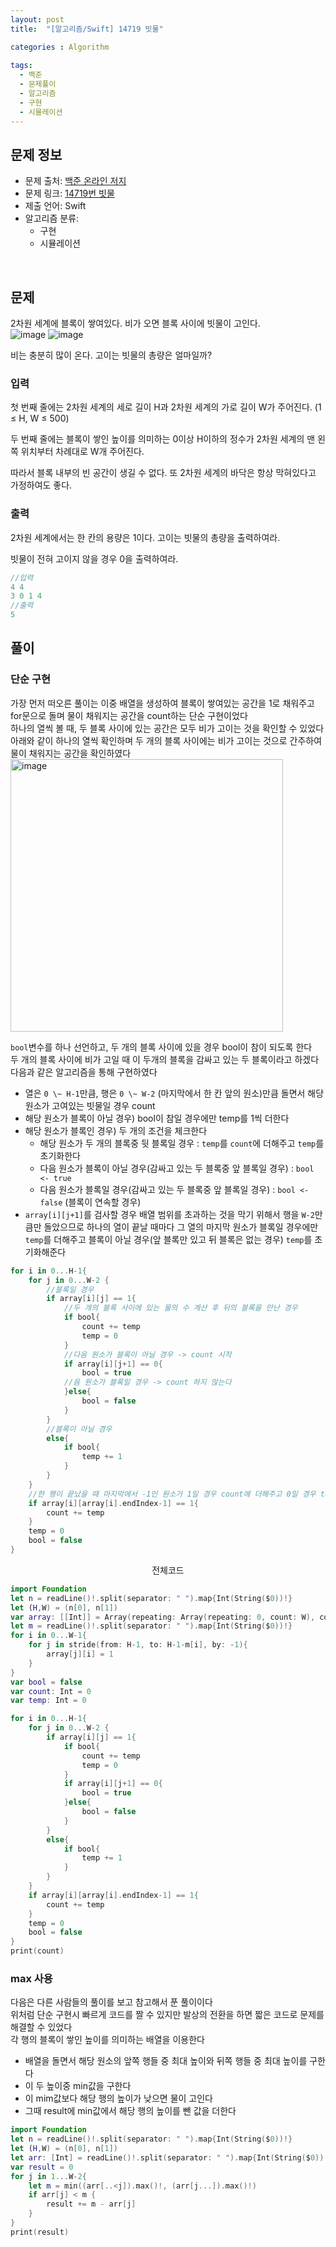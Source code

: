 ```yaml
---
layout: post
title:  "[알고리즘/Swift] 14719 빗물"

categories : Algorithm
  
tags:
  - 백준
  - 문제풀이
  - 알고리즘
  - 구현
  - 시뮬레이션
---
```


## 문제 정보
 - 문제 출처: [백준 온라인 저지](http://boj.kr/)
 - 문제 링크: [14719번 빗물](https://www.acmicpc.net/problem/14719)
 - 제출 언어: Swift
 - 알고리즘 분류: 
    - 구현
    - 시뮬레이션

 <br>

## 문제
2차원 세계에 블록이 쌓여있다. 비가 오면 블록 사이에 빗물이 고인다.   
![image](https://user-images.githubusercontent.com/110437548/216887547-964f276b-0f47-4f28-aca7-d4d0c5d8729f.png)
![image](https://user-images.githubusercontent.com/110437548/216887595-2d865ae2-a2f4-4c46-9b5e-166da74f6a94.png)   

비는 충분히 많이 온다. 고이는 빗물의 총량은 얼마일까?
### 입력
첫 번째 줄에는 2차원 세계의 세로 길이 H과 2차원 세계의 가로 길이 W가 주어진다. (1 ≤ H, W ≤ 500)

두 번째 줄에는 블록이 쌓인 높이를 의미하는 0이상 H이하의 정수가 2차원 세계의 맨 왼쪽 위치부터 차례대로 W개 주어진다.

따라서 블록 내부의 빈 공간이 생길 수 없다. 또 2차원 세계의 바닥은 항상 막혀있다고 가정하여도 좋다.
### 출력
2차원 세계에서는 한 칸의 용량은 1이다. 고이는 빗물의 총량을 출력하여라.

빗물이 전혀 고이지 않을 경우 0을 출력하여라.
```swift
//입력
4 4
3 0 1 4
//출력
5
```

## 풀이
### 단순 구현
가장 먼저 떠오른 풀이는 이중 배열을 생성하여 블록이 쌓여있는 공간을 1로 채워주고   
for문으로 돌며 물이 채워지는 공간을 count하는 단순 구현이었다  
하나의 열씩 볼 때, 두 블록 사이에 있는 공간은 모두 비가 고이는 것을 확인할 수 있었다   
아래와 같이 하나의 열씩 확인하며 두 개의 블록 사이에는 비가 고이는 것으로 간주하여 물이 채워지는 공간을 확인하였다     
<img width="436" alt="image" src="https://user-images.githubusercontent.com/110437548/216962426-0b7356f9-14bf-42d8-808b-ea0e24376f6f.png">   

`bool`변수를 하나 선언하고, 두 개의 블록 사이에 있을 경우 bool이 참이 되도록 한다    
두 개의 블록 사이에 비가 고일 때 이 두개의 블록을 감싸고 있는 두 블록이라고 하겠다   
다음과 같은 알고리즘을 통해 구현하였다 
- 열은 `0 \~ H-1`만큼, 행은 `0 \~ W-2` (마지막에서 한 칸 앞의 원소)만큼 돌면서 해당 원소가 고여있는 빗물일 경우 count
- 해당 원소가 블록이 아닐 경우) bool이 참일 경우에만 temp를 1씩 더한다
- 해당 원소가 블록인 경우) 두 개의 조건을 체크한다 
  - 해당 원소가 두 개의 블록중 뒷 블록일 경우 : `temp`를 `count`에 더해주고 `temp`를 초기화한다
  - 다음 원소가 블록이 아닐 경우(감싸고 있는 두 블록중 앞 블록일 경우) : `bool <- true`
  - 다음 원소가 블록일 경우(감싸고 있는 두 블록중 앞 블록일 경우) : `bool <- false` (블록이 연속할 경우)
- `array[i][j+1]`를 검사할 경우 배열 범위를 초과하는 것을 막기 위해서 행을 `W-2`만큼만 돌았으므로 하나의 열이 끝날 때마다 그 열의 마지막 원소가 블록일 경우에만 `temp`를 더해주고 블록이 아닐 경우(앞 블록만 있고 뒤 블록은 없는 경우) `temp`를 초기화해준다   

```swift
for i in 0...H-1{
    for j in 0...W-2 {
        //블록일 경우
        if array[i][j] == 1{
            //두 개의 블록 사이에 있는 물의 수 계산 후 뒤의 블록을 만난 경우
            if bool{
                count += temp
                temp = 0
            }
            //다음 원소가 블록이 아닐 경우 -> count 시작
            if array[i][j+1] == 0{
                bool = true
            //음 원소가 블록일 경우 -> count 하지 않는다 
            }else{
                bool = false
            }
        }
        //블록이 아닐 경우
        else{
            if bool{
                temp += 1
            }
        }
    }
    //한 행이 끝났을 때 마지막에서 -1인 원소가 1일 경우 count에 더해주고 0일 경우 temp 초기화              
    if array[i][array[i].endIndex-1] == 1{
        count += temp
    }
    temp = 0
    bool = false
}
```
   
<center> 전체코드 </center>   

```swift
import Foundation
let n = readLine()!.split(separator: " ").map{Int(String($0))!}
let (H,W) = (n[0], n[1])
var array: [[Int]] = Array(repeating: Array(repeating: 0, count: W), count: H)
let m = readLine()!.split(separator: " ").map{Int(String($0))!}
for i in 0...W-1{
    for j in stride(from: H-1, to: H-1-m[i], by: -1){
        array[j][i] = 1
    }
}
var bool = false
var count: Int = 0
var temp: Int = 0

for i in 0...H-1{
    for j in 0...W-2 {
        if array[i][j] == 1{
            if bool{
                count += temp
                temp = 0
            }
            if array[i][j+1] == 0{
                bool = true
            }else{
                bool = false
            }
        }
        else{
            if bool{
                temp += 1
            }
        }
    }
    if array[i][array[i].endIndex-1] == 1{
        count += temp
    }
    temp = 0
    bool = false
}
print(count)
```

### max 사용
다음은 다른 사람들의 풀이를 보고 참고해서 푼 풀이이다   
위처럼 단순 구현시 빠르게 코드를 짤 수 있지만 발상의 전환을 하면 짧은 코드로 문제를 해결할 수 있었다   
각 행의 블록이 쌓인 높이를 의미하는 배열을 이용한다 

- 배열을 돌면서 해당 원소의 앞쪽 행들 중 최대 높이와 뒤쪽 행들 중 최대 높이를 구한다    
- 이 두 높이중 min값을 구한다
- 이 mim값보다 해당 행의 높이가 낮으면 물이 고인다
- 그때 result에 min값에서 해당 행의 높이를 뺀 값을 더한다  

```swift
import Foundation
let n = readLine()!.split(separator: " ").map{Int(String($0))!}
let (H,W) = (n[0], n[1])
let arr: [Int] = readLine()!.split(separator: " ").map{Int(String($0))!}
var result = 0
for j in 1...W-2{
    let m = min((arr[..<j]).max()!, (arr[j...]).max()!)
    if arr[j] < m {
        result += m - arr[j]
    }
}
print(result)
```

